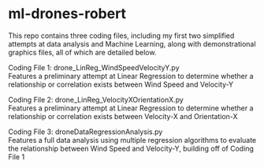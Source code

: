 # ml-drones-robert

This repo contains three coding files, including my first two simplified attempts at data analysis and Machine Learning, along with demonstrational graphics files, all of which are detailed below.

Coding File 1: drone_LinReg_WindSpeedVelocityY.py       
Features a preliminary attempt at Linear Regression to determine whether a relationship or correlation exists between Wind Speed and Velocity-Y
    
Coding File 2: drone_LinReg_VelocityXOrientationX.py        
Features a preliminary attempt at Linear Regression to determine whether a relationship or correlation exists between Velocity-X and Orientation-X
    
Coding File 3: droneDataRegressionAnalysis.py           
Features a full data analysis using multiple regression algorithms to evaluate the relationship between Wind Speed and Velocity-Y, building off of Coding File 1
